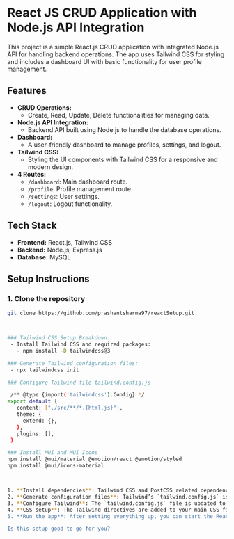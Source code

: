 # React JS CRUD Application with Node.js API Integration

This project is a simple React.js CRUD application with integrated Node.js API for handling backend operations. The app uses Tailwind CSS for styling and includes a dashboard UI with basic functionality for user profile management.

## Features
- **CRUD Operations:** 
  - Create, Read, Update, Delete functionalities for managing data.
- **Node.js API Integration:** 
  - Backend API built using Node.js to handle the database operations.
- **Dashboard:**
  - A user-friendly dashboard to manage profiles, settings, and logout.
- **Tailwind CSS:**
  - Styling the UI components with Tailwind CSS for a responsive and modern design.
- **4 Routes:**
  - `/dashboard`: Main dashboard route.
  - `/profile`: Profile management route.
  - `/settings`: User settings.
  - `/logout`: Logout functionality.

## Tech Stack
- **Frontend:** React.js, Tailwind CSS
- **Backend:** Node.js, Express.js
- **Database:** MySQL

## Setup Instructions

### 1. Clone the repository
```bash
git clone https://github.com/prashantsharma97/reactSetup.git



### Tailwind CSS Setup Breakdown:
 - Install Tailwind CSS and required packages:
   - npm install -D tailwindcss@3

### Generate Tailwind configuration files:
 - npx tailwindcss init

### Configure Tailwind file tailwind.config.js

 /** @type {import('tailwindcss').Config} */
export default {
   content: ["./src/**/*.{html,js}"],
   theme: {
     extend: {},
   },
   plugins: [],
 }

### Install MUI and MUI Icons
npm install @mui/material @emotion/react @emotion/styled
npm install @mui/icons-material



1. **Install dependencies**: Tailwind CSS and PostCSS related dependencies are installed first.
2. **Generate configuration files**: Tailwind’s `tailwind.config.js` is generated for customizing the configuration.
3. **Configure Tailwind**: The `tailwind.config.js` file is updated to point to your React files (so Tailwind knows which files to scan for class names).
4. **CSS setup**: The Tailwind directives are added to your main CSS file (`@tailwind base;`, `@tailwind components;`, and `@tailwind utilities;`), which allows you to use Tailwind's utility classes in your app.
5. **Run the app**: After setting everything up, you can start the React development server, and Tailwind CSS will be applied to your project.

Is this setup good to go for you?
